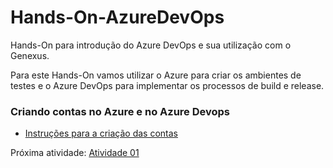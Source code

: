 # Hands-On-AzureDevOps

Hands-On para introdução do Azure DevOps e sua utilização com o Genexus.

Para este Hands-On vamos utilizar o Azure para criar os ambientes de testes e o Azure DevOps para implementar os processos de build e release. 

### Criando contas no Azure e no Azure Devops

- [Instruções para a criação das contas](pdfs/Contas_Azure_e_Azure_DevOps.pdf)

Próxima atividade: [Atividade 01](atividades/01-atividade.md)
